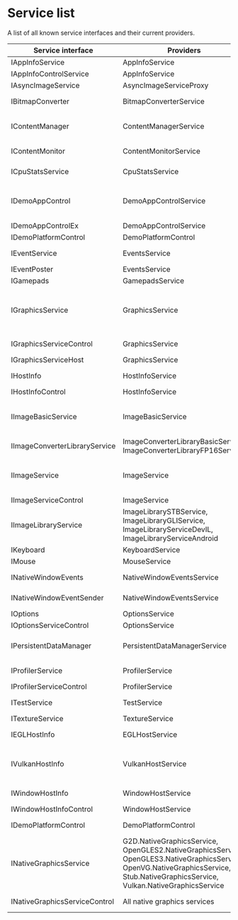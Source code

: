 # Service list

A list of all known service interfaces and their current providers.

Service interface             | Providers                                                                    | Description
------------------------------|------------------------------------------------------------------------------|--------------------------
IAppInfoService               | AppInfoService                                                               | AppName, IsDebugBuild
IAppInfoControlService        | AppInfoService                                                               | SetAppName
IAsyncImageService            | AsyncImageServiceProxy                                                       | Async image IO
IBitmapConverter              | BitmapConverterService                                                       | Highlevel bitmap and texture format converter.
IContentManager               | ContentManagerService                                                        | Read the readonly app content: bitmaps, fonts, textures, text and files.
IContentMonitor               | ContentMonitorService                                                        | Manage content monitoring
ICpuStatsService              | CpuStatsService                                                              | CPU count, CPU usage, RAM usage.
IDemoAppControl               | DemoAppControlService                                                        | Screenshot, App restart, Exit, time-step mode, Mouse capture, render loop control
IDemoAppControlEx             | DemoAppControlService                                                        | Clear various flags
IDemoPlatformControl          | DemoPlatformControl                                                          | flag clearing, misc
IEventService                 | EventsService                                                                | Register/unregister event listeners
IEventPoster                  | EventsService                                                                | Post events
IGamepads                     | GamepadsService                                                              | Gamepad state
IGraphicsService              | GraphicsService                                                              | Capture screen to bitmap, Basic2D, NativeBatch2D, NativeGraphics, BasicRenderSystem
IGraphicsServiceControl       | GraphicsService                                                              | SetActiveAPI, SetWindowMetrics
IGraphicsServiceHost          | GraphicsService                                                              | Device management.
IHostInfo                     | HostInfoService                                                              | IsConsoleBased, GetActiveApi, GetConfig
IHostInfoControl              | HostInfoService                                                              | Set host info
IImageBasicService            | ImageBasicService                                                            | High level image load/save via the available ImageLibraryServices.
IImageConverterLibraryService | ImageConverterLibraryBasicService, ImageConverterLibraryFP16Service          | Low level image format conversion.
IImageService                 | ImageService                                                                 | Route the image IO request to the current active image loader (basic or async).
IImageServiceControl          | ImageService                                                                 | SetPreferredBitmapOrigin
IImageLibraryService          | ImageLibrarySTBService, ImageLibraryGLIService, ImageLibraryServiceDevIL, ImageLibraryServiceAndroid | Bitmap and texture load/save library
IKeyboard                     | KeyboardService                                                              | Keyboard state
IMouse                        | MouseService|                                                                | Mouse state
INativeWindowEvents           | NativeWindowEventsService                                                    | Register/unregister native window events listeners.
INativeWindowEventSender      | NativeWindowEventsService                                                    | Post native window events.
IOptions                      | OptionsService                                                               | Option parser access.
IOptionsServiceControl        | OptionsService                                                               | AddOptionParser
IPersistentDataManager        | PersistentDataManagerService                                                 | Persistent data IO: bitmap, texture, text, binary.
IProfilerService              | ProfilerService                                                              | Frame time, Custom counters.
IProfilerServiceControl       | ProfilerService                                                              | Add frame times.
ITestService                  | TestService                                                                  | Screenshot frequency, name scheme.
ITextureService               | TextureService                                                               | Mipmap generation
IEGLHostInfo                  | EGLHostService                                                               | GetDisplay, GetSurface, GetContext
IVulkanHostInfo               | VulkanHostService                                                            | GetInstance, GetPhysicalDevice, GetSurfaceKHR, GetLaunchOptions
IWindowHostInfo               | WindowHostService                                                            | GetWindowSystem, GetWindows
IWindowHostInfoControl        | WindowHostService                                                            | Add/remove window
IDemoPlatformControl          | DemoPlatformControl                                                          | RequestExit, HasExitRequest
INativeGraphicsService        | G2D.NativeGraphicsService, OpenGLES2.NativeGraphicsService, OpenGLES3.NativeGraphicsService, OpenVG.NativeGraphicsService, Stub.NativeGraphicsService, Vulkan.NativeGraphicsService | Basic2D, NativeBatch2D, BasicRenderSystem
INativeGraphicsServiceControl | All native graphics services                                                 | Device and resource control
